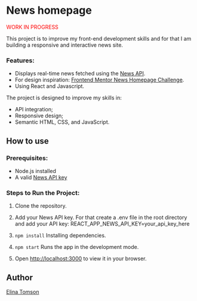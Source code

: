 # News homepage

<span style="color: red;">WORK IN PROGRESS</span>

This project is to improve my front-end development skills and for that I am building a responsive and interactive news site.

### Features:
- Displays real-time news fetched using the [News API](https://newsapi.org).
- For design inspiration: [Frontend Mentor News Homepage Challenge](https://www.frontendmentor.io/challenges/news-homepage-H6SWTa1MFl).
- Using React and Javascript.

The project is designed to improve my skills in:
- API integration;
- Responsive design;
- Semantic HTML, CSS, and JavaScript.

## How to use

### Prerequisites:
- Node.js installed
- A valid [News API key](https://newsapi.org)

### Steps to Run the Project:

1. Clone the repository.

2. Add your News API key. For that create a .env file in the root directory and add your API key: REACT_APP_NEWS_API_KEY=your_api_key_here

3. `npm install` Installing dependencies.

4. `npm start` Runs the app in the development mode.

5. Open [http://localhost:3000](http://localhost:3000) to view it in your browser.

## Author

[Elina Tomson](https://github.com/elinatomson)
